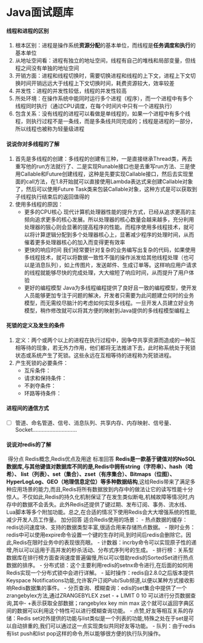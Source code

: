 # Java面试题库

#### 线程和进程的区别

1. 根本区别：进程是操作系统**资源分配**的基本单位，而线程是**任务调度和执行**的基本单位
2. 从地址空间看：进程有独立的地址空间，线程有自己的堆栈和局部变量，但线程之间没有单独的地址空间
3. 开销方面：进程和线程切换时，需要切换进程和线程的上下文，进程上下文切换时间开销远远大于线程上下文切换时间，耗费资源较大，效率较差
4. 并发性：进程的并发性较低，线程的并发性较高
5. 所处环境：在操作系统中能同时运行多个进程（程序），而一个进程中有多个线程同时执行（通过CPU调度，在每个时间片中只有一个进程执行）
6. 包含关系：没有线程的进程可以看做是单线程的，如果一个进程中有多个线程，则执行过程不是一条线，而是多条线共同完成的；线程是进程的一部分，所以线程也被称为轻量级进程

#### 说说你对多线程的了解

1. 首先是多线程的创建：多线程的创建有三种，一是直接继承Thread类，再去重写他的run方法就行了、二是实现Runable接口也是去重写run方法、三是使用Callable和Future创建线程，这种是先要实现Callable接口，然后去实现里面的call方法，在1.8开始就可以直接使用Lambda表达式来创建Callable对象了，然后可以使用Future Task类来包装Callable对象，这种方式是可以获取到子线程执行结束后的返回值得的
2. 使用多线程的原因：
   - 更多的CPU核心 现代计算机处理器性能的提升方式，已经从追求更高的主频向追求更多的核心发展。所以处理器的核心数量会越来越多，充分利用处理器的狠心则会显著的提高程序的性能。而程序使用多线程技术，就可以将计算逻辑分配到多个处理器核心上，显著减少程序的处理时间，从而催着更多处理器核心的加入而变得更有效率
   - 更快的响应时间  我们经常要针对复杂的业务编写出复杂的代码，如果使用多线程技术，就可以将数据一致性不强的操作派发给其他线程处理（也可以是消息队列），如上传图片，发送邮件、生成订单等。这样响应用户请求的线程就能够尽快的完成处理，大大缩短了响应时间，从而提升了用户体验
   - 更好的编程模型  Java为多线程编程提供了良好且一致的编程模型，使开发人员能够更加专注于问题的解决，开发者只需要为此问题建立何时的业务模型，而无需绞尽脑汁的考虑如何实现多线程。一旦开发人员建立好业务模型，稍作修改就可以将其方便的映射到Java提供的多线程模型编程上

#### 死锁的定义及发生的条件

1. 定义：两个或两个以上的进程在执行过程中，因争夺共享资源而造成的一种互相等待的现象，若无外力作用，他们都将无法推进下去，此时称系统处于死锁状态或系统产生了死锁。这些永远在互相等待的进程称为死锁进程。
2. 产生死锁的必要条件：
   - 互斥条件：
   - 请求和保持条件：
   - 不剥夺条件：
   - 环路等待条件：

#### 进程间的通信方式

- [ ] 管道、命名管道、信号、消息队列、共享内存、内存映射、信号量、Socket.............................

#### 说说对redis的了解

​	得分点 Redis概念,Redis优点及用途  标准回答  **Redis是一款基于键值对的NoSQL数据库,与其他键值对数据库不同的是,Redis中拥有string（字符串）、hash（哈希）、  list（列表）、set（集合）、zset（有序集合）、Bitmaps（位图）、  HyperLogLog、GEO（地理信息定位）等多种数据结构**,这给Redis带来了满足多种应用场景的能力,而且,Redis将所有数据放到内存中的做法让它的读写性能十分惊人。不仅如此,Redis的持久化机制保证了在发生类似断电,机械故障等情况时,内存中的数据不会丢失。此外Redis还提供了键过期、发布订阅、事务、流水线、Lua脚本等多个附加功能。总之,在合适的情况下使用Redis会大大增强系统的性能,减少开发人员工作量。  加分回答 适合Redis使用的场景： - 热点数据的缓存：redis访问速度块、支持的数据类型丰富,很适合用来存储热点数据。 -  限时业务：redis中可以使用expire命令设置一个键的生存时间,到时间后redis会删除它。因此,Redis在限时业务中的表现很亮眼。 -  计数器：incrby命令可以实现原子性的递增,所以可以运用于高并发的秒杀活动、分布式序列号的生成。 -  排行榜：关系型数据库在排行榜方面查询速度普遍偏慢,所以可以借助redis的SortedSet进行热点数据的排序。 -  分布式锁：这个主要利用redis的setnx命令进行,在后面的如何用Redis实现一个分布式锁中会进行详解。 -  延时操作：redis自2.8.0之后版本提供Keyspace  Notifications功能,允许客户订阅Pub/Sub频道,以便以某种方式接收影响Redis数据集的事件。 -  分页查询、模糊查询：edis的set集合中提供了一个zrangebylex方法,通过ZRANGEBYLEX zset - + LIMIT 0  10 可以进行分页数据查询,其中- +表示获取全部数据；rangebylex key min max  这个就可以返回字典区间的数据可以利用这个特性可以进行模糊查询功能。 - 点赞,好友等相互关系的存储：Redis  set对外提供的功能与list类似是一个列表的功能,特殊之处在于set是可以自动排重的,我们可以通过这一点实现类似共同好友等功能。 -  队列：由于redis有list push和list pop这样的命令,所以能够很方便的执行队列操作。

